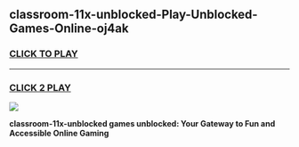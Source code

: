 
## classroom-11x-unblocked-Play-Unblocked-Games-Online-oj4ak
<h3>
<a href="https://premium76.site?title=classroom-11x-unblocked&ref=25A">CLICK TO PLAY</a></h3>
<hr>

<h3>
<a href="https://premium76.site?title=classroom-11x-unblocked&ref=25A">CLICK 2 PLAY</a>
  
</h3>

<a href="https://premium76.site?title=classroom-11x-unblocked&ref=25A"><img src="https://clearcache.store/games.png"></a>


**classroom-11x-unblocked games unblocked: Your Gateway to Fun and Accessible Online Gaming**

